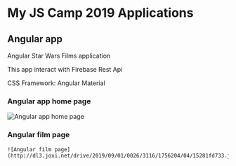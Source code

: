 # My JS Camp 2019 Applications

## Angular app
Angular Star Wars Films application

This app interact with  Firebase Rest Api

CSS Framework: Angular Material

### Angular app home page

![Angular app home page](http://dl4.joxi.net/drive/2019/09/01/0026/3116/1756204/04/59a42f183d.jpg)

### Angular film page
```
![Angular film page](http://dl3.joxi.net/drive/2019/09/01/0026/3116/1756204/04/15281fd733.jpg)
```
